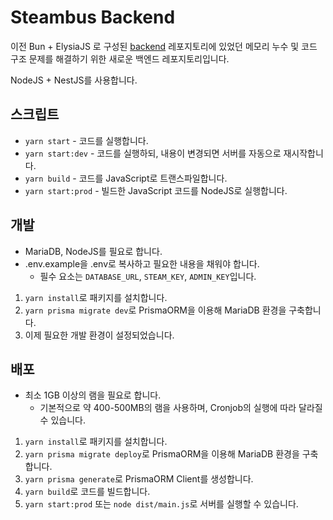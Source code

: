 # Steambus Backend

이전 Bun + ElysiaJS 로 구성된 [backend](https://github.com/steambus-kr/backend) 레포지토리에 있었던 메모리 누수 및 코드 구조 문제를 해결하기 위한 새로운 백엔드 레포지토리입니다.

NodeJS + NestJS를 사용합니다.

## 스크립트

- `yarn start` - 코드를 실행합니다.
- `yarn start:dev` - 코드를 실행하되, 내용이 변경되면 서버를 자동으로 재시작합니다.
- `yarn build` - 코드를 JavaScript로 트랜스파일합니다.
- `yarn start:prod` - 빌드한 JavaScript 코드를 NodeJS로 실행합니다.

## 개발

- MariaDB, NodeJS를 필요로 합니다.
- .env.example을 .env로 복사하고 필요한 내용을 채워야 합니다.
  - 필수 요소는 `DATABASE_URL`, `STEAM_KEY`, `ADMIN_KEY`입니다.

1. `yarn install`로 패키지를 설치합니다.
2. `yarn prisma migrate dev`로 PrismaORM을 이용해 MariaDB 환경을 구축합니다.
3. 이제 필요한 개발 환경이 설정되었습니다.

## 배포

- 최소 1GB 이상의 램을 필요로 합니다.
  - 기본적으로 약 400-500MB의 램을 사용하며, Cronjob의 실행에 따라 달라질 수 있습니다.

1. `yarn install`로 패키지를 설치합니다.
2. `yarn prisma migrate deploy`로 PrismaORM을 이용해 MariaDB 환경을 구축합니다.
3. `yarn prisma generate`로 PrismaORM Client를 생성합니다.
4. `yarn build`로 코드를 빌드합니다.
5. `yarn start:prod` 또는 `node dist/main.js`로 서버를 실행할 수 있습니다.
